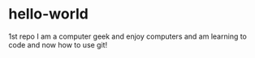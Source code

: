 # hello-world
1st repo
I am a computer geek and enjoy computers and am learning to code and now how to use git!
